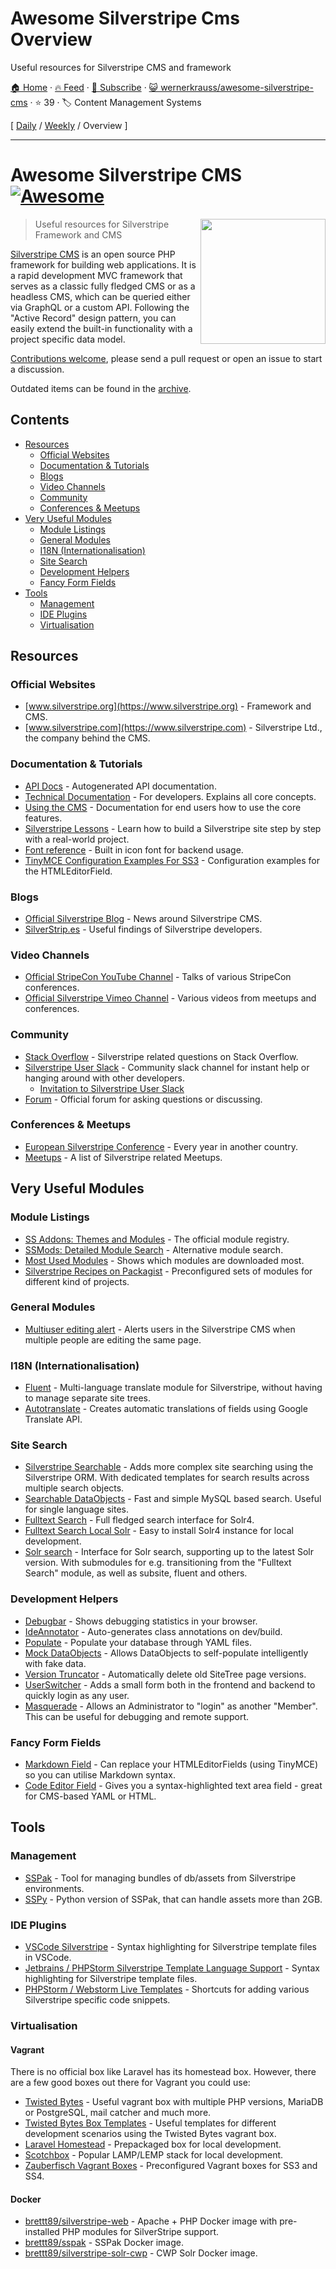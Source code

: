 # Awesome Silverstripe Cms Overview

Useful resources for Silverstripe CMS and framework

[🏠 Home](/README.md) · [🔥 Feed](https://www.trackawesomelist.com/wernerkrauss/awesome-silverstripe-cms/rss.xml) · [📮 Subscribe](https://trackawesomelist.us17.list-manage.com/subscribe?u=d2f0117aa829c83a63ec63c2f&id=36a103854c) · [😺 wernerkrauss/awesome-silverstripe-cms](https://github.com/wernerkrauss/awesome-silverstripe-cms) · ⭐ 39 · 🏷️ Content Management Systems

[ [Daily](/content/wernerkrauss/awesome-silverstripe-cms/README.md) / [Weekly](/content/wernerkrauss/awesome-silverstripe-cms/week/README.md) / Overview ]

---

# Awesome Silverstripe CMS [![Awesome](https://awesome.re/badge.svg)](https://awesome.re)

<!--lint ignore double-link-->

[<img src="https://github.com/wernerkrauss/awesome-silverstripe-cms/raw/main/images/logo-silverstripe-cms.png" align="right" width="200">](https://www.silverstripe.org/)

> Useful resources for Silverstripe Framework and CMS

<!--lint ignore double-link-->

[Silverstripe CMS](https://www.silverstripe.org) is an open source PHP framework for building web applications. It is a rapid development MVC framework that serves as a classic fully fledged CMS or as a headless CMS, which can be queried either via GraphQL or a custom API.
Following the "Active Record" design pattern, you can easily extend the built-in functionality with a project specific data model.

[Contributions welcome](https://github.com/wernerkrauss/awesome-silverstripe-cms/blob/main/README.md/CONTRIBUTING.md), please send a pull request or open an issue to start a discussion.

Outdated items can be found in the [archive](https://github.com/wernerkrauss/awesome-silverstripe-cms/blob/main/README.md/ARCHIVE.md).

## Contents

<!-- PLEASE USE `doctoc --maxlevel 3 README.md` TO KEEP THE TOC TO AN APPROPRIATE SIZE -->

<!-- START doctoc generated TOC please keep comment here to allow auto update -->

<!-- DON'T EDIT THIS SECTION, INSTEAD RE-RUN doctoc TO UPDATE -->

*   [Resources](#resources)
    *   [Official Websites](#official-websites)
    *   [Documentation & Tutorials](#documentation--tutorials)
    *   [Blogs](#blogs)
    *   [Video Channels](#video-channels)
    *   [Community](#community)
    *   [Conferences & Meetups](#conferences--meetups)
*   [Very Useful Modules](#very-useful-modules)
    *   [Module Listings](#module-listings)
    *   [General Modules](#general-modules)
    *   [I18N (Internationalisation)](#i18n-internationalisation)
    *   [Site Search](#site-search)
    *   [Development Helpers](#development-helpers)
    *   [Fancy Form Fields](#fancy-form-fields)
*   [Tools](#tools)
    *   [Management](#management)
    *   [IDE Plugins](#ide-plugins)
    *   [Virtualisation](#virtualisation)

<!-- END doctoc generated TOC please keep comment here to allow auto update -->

## Resources

### Official Websites

<!--lint ignore double-link-->

*   [www.silverstripe.org](https://www.silverstripe.org) - Framework and CMS.
*   [www.silverstripe.com](https://www.silverstripe.com) - Silverstripe Ltd., the company behind the CMS.

### Documentation & Tutorials

*   [API Docs](http://api.silverstripe.org/) - Autogenerated API documentation.
*   [Technical Documentation](http://doc.silverstripe.org/framework/en/) - For developers. Explains all core concepts.
*   [Using the CMS](http://userhelp.silverstripe.org/) - Documentation for end users how to use the core features.
*   [Silverstripe Lessons](https://www.silverstripe.org/learn/lessons/) - Learn how to build a Silverstripe site step by step with a real-world project.
*   [Font reference](https://silverstripe-fonts.dorset-digital.net/) - Built in icon font for backend usage.
*   [TinyMCE Configuration Examples For SS3](https://github.com/jonom/silverstripe-tinytidy) - Configuration examples for the HTMLEditorField.

### Blogs

*   [Official Silverstripe Blog](https://www.silverstripe.org/blog/) - News around Silverstripe CMS.
*   [SilverStrip.es](http://www.silverstrip.es) - Useful findings of Silverstripe developers.

### Video Channels

*   [Official StripeCon YouTube Channel](https://www.youtube.com/channel/UC38vU3H_UrdGFnc3vTJiORA) - Talks of various StripeCon conferences.
*   [Official Silverstripe Vimeo Channel](https://vimeo.com/silverstripe) - Various videos from meetups and conferences.

### Community

*   [Stack Overflow](https://stackoverflow.com/questions/tagged/silverstripe) - Silverstripe related questions on Stack Overflow.
*   [Silverstripe User Slack](https://silverstripe-users.slack.com/) - Community slack channel for instant help or hanging around with other developers.
    *   [Invitation to Silverstripe User Slack](https://www.silverstripe.org/community/slack-signup)
*   [Forum](https://forum.silverstripe.org/) - Official forum for asking questions or discussing.

### Conferences & Meetups

*   [European Silverstripe Conference](https://www.stripecon.eu) - Every year in another country.
*   [Meetups](https://www.meetup.com/topics/silverstripe/all/) - A list of Silverstripe related Meetups.

## Very Useful Modules

### Module Listings

*   [SS Addons: Themes and Modules](https://addons.silverstripe.org) - The official module registry.
*   [SSMods: Detailed Module Search](http://ssmods.com) - Alternative module search.
*   [Most Used Modules](https://addons.silverstripe.org/add-ons?sort=relative) - Shows which modules are downloaded most.
*   [Silverstripe Recipes on Packagist](https://packagist.org/packages/silverstripe/recipe-plugin/dependents) - Preconfigured sets of modules for different kind of projects.

### General Modules

*   [Multiuser editing alert](https://github.com/silverstripe/silverstripe-multiuser-editing-alert) -  Alerts users in the Silverstripe CMS when multiple people are editing the same page.

### I18N (Internationalisation)

*   [Fluent](https://github.com/tractorcow-farm/silverstripe-fluent) - Multi-language translate module for Silverstripe, without having to manage separate site trees.
*   [Autotranslate](https://github.com/bratiask/silverstripe-autotranslate) -  Creates automatic translations of fields using Google Translate API.

### Site Search

*   [Silverstripe Searchable](https://github.com/i-lateral/silverstripe-searchable) - Adds more complex site searching using the Silverstripe ORM. With dedicated templates for search results across multiple search objects.
*   [Searchable DataObjects](https://github.com/g4b0/silverstripe-searchable-dataobjects) - Fast and simple MySQL based search. Useful for single language sites.
*   [Fulltext Search](https://github.com/silverstripe/silverstripe-fulltextsearch) - Full fledged search interface for Solr4.
*   [Fulltext Search Local Solr](https://addons.silverstripe.org/add-ons/silverstripe/fulltextsearch-localsolr) - Easy to install Solr4 instance for local development.
*   [Solr search](https://github.com/firesphere/silverstripe-solr-search) - Interface for Solr search, supporting up to the latest Solr version. With submodules for e.g. transitioning from the "Fulltext Search" module, as well as subsite, fluent and others.

### Development Helpers

*   [Debugbar](https://github.com/lekoala/silverstripe-debugbar/) -  Shows debugging statistics in your browser.
*   [IdeAnnotator](https://github.com/silverleague/silverstripe-ideannotator) -  Auto-generates class annotations on dev/build.
*   [Populate](https://github.com/dnadesign/silverstripe-populate) -  Populate your database through YAML files.
*   [Mock DataObjects](https://github.com/unclecheese/silverstripe-mock-dataobjects) -  Allows DataObjects to self-populate intelligently with fake data.
*   [Version Truncator](https://github.com/axllent/silverstripe-version-truncator) - Automatically delete old SiteTree page versions.
*   [UserSwitcher](https://github.com/sheadawson/silverstripe-userswitcher) - Adds a small form both in the frontend and backend to quickly login as any user.
*   [Masquerade](https://github.com/dhensby/silverstripe-masquerade) -  Allows an Administrator to "login" as another "Member". This can be useful for debugging and remote support.

### Fancy Form Fields

*   [Markdown Field](https://github.com/Silverstripers/markdownfield) -  Can replace your HTMLEditorFields (using TinyMCE) so you can utilise Markdown syntax.
*   [Code Editor Field](https://github.com/nathancox/silverstripe-codeeditorfield) -  Gives you a syntax-highlighted text area field - great for CMS-based YAML or HTML.

## Tools

### Management

*   [SSPak](https://github.com/silverstripe/sspak) - Tool for managing bundles of db/assets from Silverstripe environments.
*   [SSPy](https://github.com/Firesphere/silverstripe-sspy) - Python version of SSPak, that can handle assets more than 2GB.

### IDE Plugins

*   [VSCode Silverstripe](https://marketplace.visualstudio.com/items?itemName=adrian.silverstripe) - Syntax highlighting for Silverstripe template files in VSCode.
*   [Jetbrains / PHPStorm Silverstripe Template Language Support](https://plugins.jetbrains.com/plugin/17014-silverstripe-template-language-support) - Syntax highlighting for Silverstripe template files.
*   [PHPStorm / Webstorm Live Templates](https://github.com/northcreation-agency/silverstripe-php-web-storm-live-templates) - Shortcuts for adding various Silverstripe specific code snippets.

### Virtualisation

#### Vagrant

There is no official box like Laravel has its homestead box. However, there are a few good boxes out there for Vagrant you could use:

*   [Twisted Bytes](https://www.twistedbytes.nl/en/blog/php-vagrant-box/) - Useful vagrant box with multiple PHP versions, MariaDB or PostgreSQL, mail catcher and much more.
*   [Twisted Bytes Box Templates](https://derkbox.com) - Useful templates for different development scenarios using the Twisted Bytes vagrant box.
*   [Laravel Homestead](https://github.com/laravel/homestead) - Prepackaged box for local development.
*   [Scotchbox](https://box.scotch.io) - Popular LAMP/LEMP stack for local development.
*   [Zauberfisch Vagrant Boxes](https://github.com/Zauberfisch/vagrant-boxes) -  Preconfigured Vagrant boxes for SS3 and SS4.

#### Docker

*   [brettt89/silverstripe-web](https://hub.docker.com/r/brettt89/silverstripe-web) -  Apache + PHP Docker image with pre-installed PHP modules for SilverStripe support.
*   [brettt89/sspak](https://hub.docker.com/r/brettt89/sspak) -  SSPak Docker image.
*   [brettt89/silverstripe-solr-cwp](https://hub.docker.com/r/brettt89/silverstripe-solr-cwp) -  CWP Solr Docker image.

